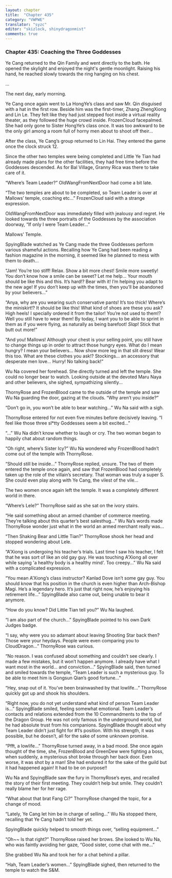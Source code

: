 ```yaml
---
layout: chapter
title:  "Chapter 435"
category: "VWPWE"
translator: "syzc"
editor: "skizlock, shinydragonmist"
comments: true
---
```


### Chapter 435: Coaching the Three Goddesses

Ye Cang returned to the Qin Family and went directly to the bath. He opened the skylight and enjoyed the night's gentle moonlight. Raising his hand, he reached slowly towards the ring hanging on his chest.

...

The next day, early morning.

Ye Cang once again went to La HongYe’s class and saw Mr. Qin disguised with a hat in the first row. Beside him was the first-timer, Zhang ZhengXiong and Lin Le. They felt like they had just stepped foot inside a virtual reality theater, as they followed the huge crowd inside. FrozenCloud facepalmed. She had only gone to Sister HongYe’s class once. It was too awkward to be the only girl among a room full of horny men about to shoot off their...

After the class, Ye Cang’s group returned to Lin Hai. They entered the game once the clock struck 12.

Since the other two temples were being completed and Little Ye Tian had already made plans for the other facilities, they had free time before the Goddesses descended. As for Bal Village, Granny Rica was there to take care of it.

“Where’s Team Leader?” OldWangFromNextDoor had come a bit late.

“The two temples are about to be completed, so Team Leader is over at Mallows’ temple, coaching etc...” FrozenCloud said with a strange expression.

OldWangFromNextDoor was immediately filled with jealousy and regret. He looked towards the three portraits of the Goddesses by the association doorway, “If only I were Team Leader...”

Mallows’ Temple.

SpyingBlade watched as Ye Cang made the three Goddesses perform various shameful actions. Recalling how Ye Cang had been reading a fashion magazine in the morning, it seemed like he planned to mess with them to death...

“Jam! You’re too stiff! Relax. Show a bit more chest! Smile more sweetly! You don’t know how a smile can be sweet? Let me help… Your mouth should be like this and this. It’s hard!? Bear with it! I’m helping you adapt to the new age! If you don’t keep up with the times, then you’ll be abandoned by your believers...”

“Anya, why are you wearing such conservative pants! It’s too thick! Where’s the miniskirt!? It should be like this! What kind of shoes are these you ask? High heels! I specially ordered it from the tailor! You’re not used to them!? Well you still have to wear them! By today, I want you to be able to sprint in them as if you were flying, as naturally as being barefoot! *Slap*! Stick that butt out more!”

“And you! Mallows! Although your chest is your selling point, you still have to change things up in order to attract those hungry eyes. What do I mean hungry? I mean your believers… Now show more leg in that slit dress! Wear this too. What are these clothes you ask!? Stockings… an accessory that desperate men love… Hurry! No talking back!”

Wu Na covered her forehead. She directly turned and left the temple. She could no longer bear to watch. Looking outside at the devoted Maru Naya and other believers, she sighed, sympathizing silently...

ThornyRose and FrozenBlood came to the outside of the temple and saw Wu Na guarding the door, gazing at the clouds. “Why aren’t you inside?”

“Don’t go in, you won’t be able to bear watching...” Wu Na said with a sigh. 

ThornyRose entered for not even five minutes before decisively leaving. “I feel like those three sl\*tty Goddesses seem a bit excited...”

“...” Wu Na didn’t know whether to laugh or cry. The two woman began to happily chat about random things.

“Oh right, where’s Sister Icy?” Wu Na wondered why FrozenBlood hadn’t come out of the temple with ThornyRose.

“Should still be inside...” ThornyRose replied, unsure. The two of them entered the temple once again, and saw that FrozenBlood had completely taken up the role of the villain’s secretary. That woman was truly a super S. She could even play along with Ye Cang, the vilest of the vile...

The two women once again left the temple. It was a completely different world in there.

“Where’s Lele?” ThornyRose said as she sat on the ivory stairs.

“He said something about an armed chamber of commerce meeting. They’re talking about this quarter’s best salesthug...” Wu Na’s words made ThornyRose wonder just what in the world an armed merchant really was...

“Then Shaking Bear and Little Tian?” ThornyRose shook her head and stopped wondering about Lele.

“A’Xiong is undergoing his teacher’s trials. Last time I saw his teacher, I felt that he was sort of like an old gay guy. He was touching A’Xiong all over while saying 'a healthy body is a healthy mind'. Too creepy...” Wu Na said with a complicated expression.

“You mean A’Xiong’s class instructor? Kanlad Dove isn’t some gay guy. You should know that his position in the church is even higher than Arch-Bishop Magi. He’s a legendary hero. It’s just that right now, he’s enjoying his retirement life...” SpyingBlade also came out, being unable to bear it anymore.

“How do you know? Did Little Tian tell you?” Wu Na laughed.

“I am also part of the church...” SpyingBlade pointed to his own Dark Judges badge.

“I say, why were you so adamant about leaving Shooting Star back then? Those were your heydays. People were even comparing you to CloudDragon...” ThornyRose was curious.

“No reason. I was confused about something and couldn’t see clearly. I made a few mistakes, but it won’t happen anymore. I already have what I want most in the world... and conviction...” SpyingBlade said, then turned and smiled towards the temple, “Team Leader is such a mysterious guy. To be able to meet him is Gongsun Qian’s good fortune...”

“Hey, snap out of it. You’ve been brainwashed by that lowlife...” ThornyRose quickly got up and shook his shoulders.

“Right now, you do not yet understand what kind of person Team Leader is...” SpyingBlade smiled, feeling somewhat emotional. Team Leader’s contacts and relations extended from the 10 Commandments to the top of the Dragon Group. He was not only famous in the underground world, but he had absolute trust from his companions. SpyingBlade thought about why Team Leader didn’t just fight for #1’s position. With his strength, it was possible, but he doesn’t, all for the sake of some unknown promise.

“Pfft, a lowlife...” ThornyRose turned away, in a bad mood. She once again thought of the time, she, FrozenBlood and GreenDew were fighting a boss, when suddenly, a mysterious shot broke through her back door. Even worse, it was shot by a man! She had endured it for the sake of the guild but it had happened again! It had to be on purpose!!

Wu Na and SpyingBlade saw the fury in ThornyRose’s eyes, and recalled the story of their first meeting. They couldn’t help but smile. They couldn’t really blame her for her rage.

“What about that brat Fang Ci?” ThornyRose changed the topic, for a change of mood.

“Lately, Ye Cang let him be in charge of selling...” Wu Na stopped there, recalling that Ye Cang hadn’t told her yet. 

SpyingBlade quickly helped to smooth things over, “selling equipment...”

“Oh~~ Is that right?” ThornyRose raised her brows. She looked to Wu Na, who was faintly avoiding her gaze, “Good sister, come chat with me...”

She grabbed Wu Na and took her for a chat behind a pillar.

“Hah, Team Leader’s women...” SpyingBlade sighed, then returned to the temple to watch the S&M.
